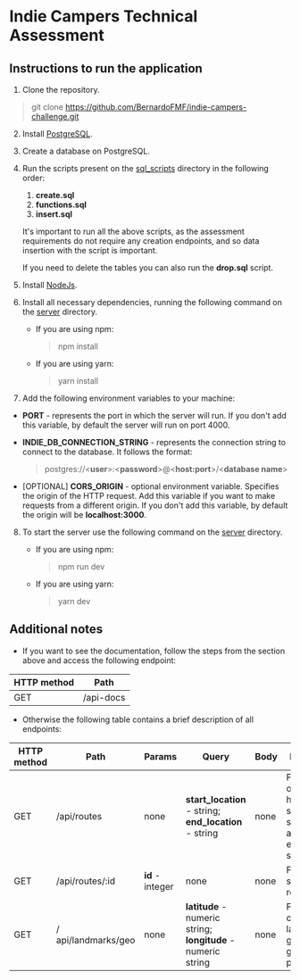 # Indie Campers Technical Assessment

## Instructions to run the application

1. Clone the repository.

> git clone https://github.com/BernardoFMF/indie-campers-challenge.git

2. Install [PostgreSQL](https://www.postgresql.org/download/).

3. Create a database on PostgreSQL.

4. Run the scripts present on the [sql_scripts](https://github.com/BernardoFMF/indie-campers-challenge/tree/main/docs/sql_scripts) directory in the following order:

    1. **create.sql**
    2. **functions.sql**
    3. **insert.sql**

    It's important to run all the above scripts, as the assessment requirements do not require any creation endpoints, and so data insertion with the script is important.
    
    
    If you need to delete the tables you can also run the **drop.sql** script.

5. Install [NodeJs](https://nodejs.org/en/).

6. Install all necessary dependencies, running the following command on the [server](https://github.com/BernardoFMF/indie-campers-challenge/tree/main/server) directory.

    - If you are using npm:
        > npm install
    - If you are using yarn:
        > yarn install

7. Add the following environment variables to your machine:

- **PORT** - represents the port in which the server will run. If you don't add this variable, by default the server will run on port 4000.
- **INDIE_DB_CONNECTION_STRING** - represents the connection string to connect to the database. It follows the format:

    > postgres://\<**user**>:\<**password**>@\<**host:port**>/\<**database name**>

- [OPTIONAL] **CORS_ORIGIN** - optional environment variable. Specifies the origin of the HTTP request. Add this variable if you want to make requests from a different origin. If you don't add this variable, by default the origin will be **localhost:3000**.

8. To start the server use the following command on the [server](https://github.com/BernardoFMF/indie-campers-challenge/tree/main/server) directory.

    - If you are using npm:
        > npm run dev
    - If you are using yarn:
        > yarn dev

## Additional notes

- If you want to see the documentation, follow the steps from the section above and access the following endpoint:

HTTP method | Path 
--- | --- 
GET | /api-docs

- Otherwise the following table contains a brief description of all endpoints:

HTTP method | Path | Params | Query | Body | Description
--- | --- | --- | --- | --- | --- 
GET | /api/routes | none | **start_location** - string; **end_location** - string | none | Fetches a list of routes that have the same start_location and end_location sent
GET | /api/routes/:id | **id** - integer | none | none | Fetches a specific route
GET | / api/landmarks/geo | none | **latitude** - numeric string; **longitude** - numeric string | none | Fetches the closest landmark given the geographic point

